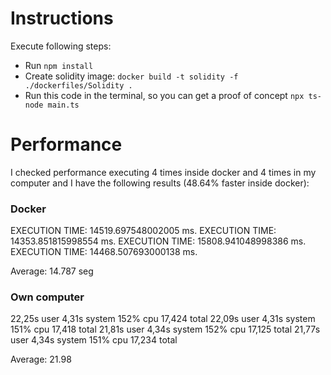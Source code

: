 # Instructions
Execute following steps:
- Run `npm install`
- Create solidity image: `docker build -t solidity -f ./dockerfiles/Solidity .`
- Run this code in the terminal, so you can get a proof of concept `npx ts-node main.ts`

# Performance
I checked performance executing 4 times inside docker and 4 times in my computer and I have the following results (48.64% faster inside docker):

### Docker
EXECUTION TIME: 14519.697548002005 ms.
EXECUTION TIME: 14353.851815998554 ms.
EXECUTION TIME: 15808.941048998386 ms.
EXECUTION TIME: 14468.507693000138 ms.

Average: 14.787 seg

### Own computer
22,25s user 4,31s system 152% cpu 17,424 total
22,09s user 4,31s system 151% cpu 17,418 total
21,81s user 4,34s system 152% cpu 17,125 total
21,77s user 4,34s system 151% cpu 17,234 total


Average: 21.98
